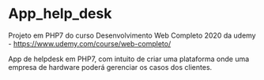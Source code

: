 # App_help_desk
Projeto em PHP7 do curso Desenvolvimento Web Completo 2020 da udemy - https://www.udemy.com/course/web-completo/

App de helpdesk em PHP7, com intuito de criar uma plataforma onde uma empresa de hardware poderá gerenciar os casos dos clientes.
